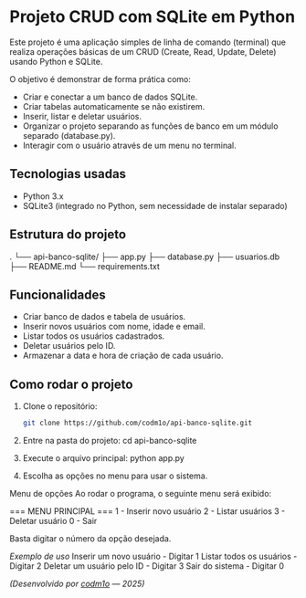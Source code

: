 # Projeto CRUD com SQLite em Python

Este projeto é uma aplicação simples de linha de comando (terminal) que realiza operações básicas de um CRUD (Create, Read, Update, Delete) usando Python e SQLite.

O objetivo é demonstrar de forma prática como:
- Criar e conectar a um banco de dados SQLite.
- Criar tabelas automaticamente se não existirem.
- Inserir, listar e deletar usuários.
- Organizar o projeto separando as funções de banco em um módulo separado (database.py).
- Interagir com o usuário através de um menu no terminal.


## Tecnologias usadas

- Python 3.x
- SQLite3 (integrado no Python, sem necessidade de instalar separado)


## Estrutura do projeto

.
└── api-banco-sqlite/
    ├── app.py
    ├── database.py
    ├── usuarios.db
    ├── README.md
    └── requirements.txt


## Funcionalidades

- Criar banco de dados e tabela de usuários.
- Inserir novos usuários com nome, idade e email.
- Listar todos os usuários cadastrados.
- Deletar usuários pelo ID.
- Armazenar a data e hora de criação de cada usuário.


## Como rodar o projeto

1. Clone o repositório:
   ```bash
   git clone https://github.com/codm1o/api-banco-sqlite.git

2. Entre na pasta do projeto:
   cd api-banco-sqlite

3. Execute o arquivo principal:
   python app.py

4. Escolha as opções no menu para usar o sistema.

Menu de opções
Ao rodar o programa, o seguinte menu será exibido:

=== MENU PRINCIPAL ===
1 - Inserir novo usuário
2 - Listar usuários
3 - Deletar usuário
0 - Sair

Basta digitar o número da opção desejada.

 _Exemplo de uso_
    Inserir um novo usuário - Digitar 1
    Listar todos os usuários - Digitar 2
    Deletar um usuário pelo ID - Digitar 3
    Sair do sistema - Digitar 0

_(Desenvolvido por [codm1o](https://github.com/codm1o) — 2025)_




